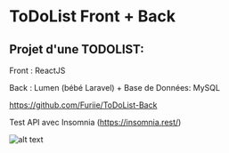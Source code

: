 # ToDoList Front + Back

## Projet d'une TODOLIST: 

Front : ReactJS

Back : Lumen (bébé Laravel) + Base de Données: MySQL 

https://github.com/Furiie/ToDoList-Back

Test API avec Insomnia (https://insomnia.rest/)

![alt text](https://i.imgur.com/v9rK5o4.jpg)

